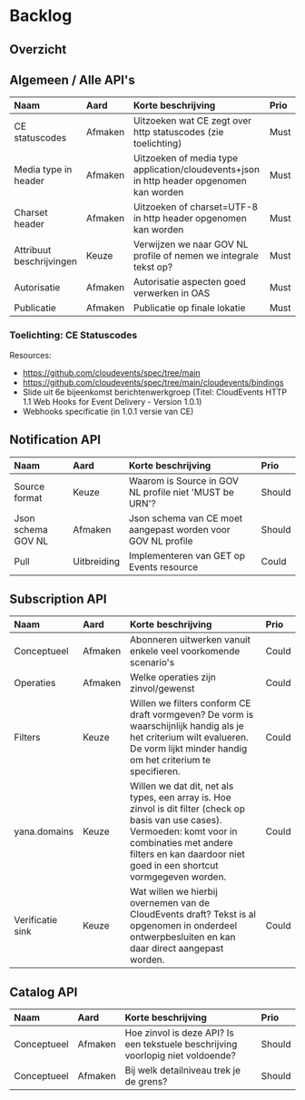 # Backlog

## Overzicht

## Algemeen / Alle API's

Naam | Aard | Korte beschrijving | Prio
| :--- | :--- | :--- | :---
CE statuscodes | Afmaken | Uitzoeken wat CE zegt over http statuscodes (zie toelichting) | Must
Media type in header | Afmaken | Uitzoeken of media type application/cloudevents+json in http header opgenomen kan worden | Must
Charset header | Afmaken | Uitzoeken of charset=UTF-8 in http header opgenomen kan worden | Must
Attribuut beschrijvingen | Keuze | Verwijzen we naar GOV NL profile of nemen we integrale tekst op? | Must
Autorisatie | Afmaken | Autorisatie aspecten goed verwerken in OAS | Must
Publicatie | Afmaken | Publicatie op finale lokatie | Must

### Toelichting: CE Statuscodes
Resources:
- https://github.com/cloudevents/spec/tree/main
- https://github.com/cloudevents/spec/tree/main/cloudevents/bindings
- Slide uit 6e bijeenkomst berichtenwerkgroep (Titel: CloudEvents HTTP 1.1 Web Hooks for Event Delivery - Version 1.0.1)
- Webhooks specificatie (in 1.0.1 versie van CE)

## Notification API

Naam | Aard | Korte beschrijving | Prio
| :--- | :--- | :--- | :---
Source format | Keuze | Waarom is Source in GOV NL profile niet 'MUST be URN'? | Should
Json schema GOV NL | Afmaken | Json schema van CE moet aangepast worden voor GOV NL profile | Should
Pull | Uitbreiding | Implementeren van GET op Events resource | Could

## Subscription API

Naam | Aard | Korte beschrijving | Prio
| :--- | :--- | :--- | :---
Conceptueel | Afmaken | Abonneren uitwerken vanuit enkele veel voorkomende scenario's | Could
Operaties | Afmaken | Welke operaties zijn zinvol/gewenst | Could
Filters | Keuze | Willen we filters conform CE draft vormgeven? De vorm is waarschijnlijk handig als je het criterium wilt evalueren. De vorm lijkt minder handig om het criterium te specifieren. | Could
yana.domains | Keuze | Willen we dat dit, net als types, een array is. Hoe zinvol is dit filter (check op basis van use cases). Vermoeden: komt voor in combinaties met andere filters en kan daardoor niet goed in een shortcut vormgegeven worden. | Could
Verificatie sink | Keuze | Wat willen we hierbij overnemen van de CloudEvents draft? Tekst is al opgenomen in onderdeel ontwerpbesluiten en kan daar direct aangepast worden. | Could

## Catalog API

Naam | Aard | Korte beschrijving | Prio
| :--- | :--- | :--- | :---
Conceptueel | Afmaken | Hoe zinvol is deze API? Is een tekstuele beschrijving voorlopig niet voldoende? | Should
Conceptueel | Afmaken | Bij welk detailniveau trek je de grens? | Should

